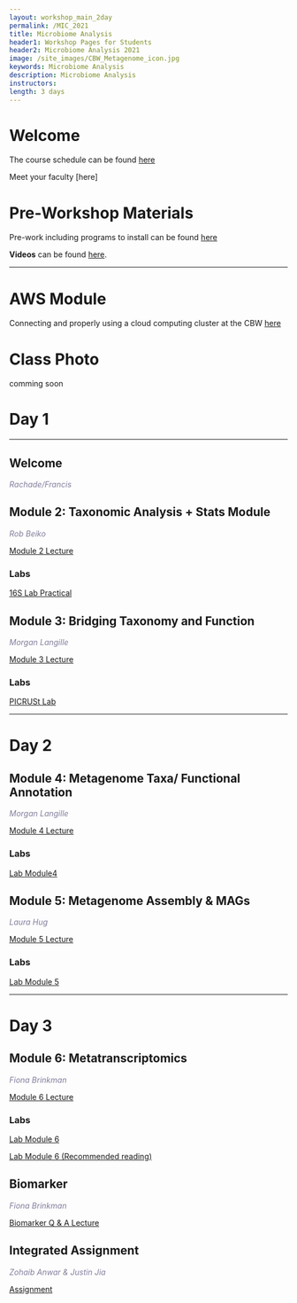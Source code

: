 ```yaml
---
layout: workshop_main_2day
permalink: /MIC_2021
title: Microbiome Analysis
header1: Workshop Pages for Students
header2: Microbiome Analysis 2021
image: /site_images/CBW_Metagenome_icon.jpg
keywords: Microbiome Analysis
description: Microbiome Analysis
instructors:
length: 3 days
---
```


# Welcome <a id="welcome"></a>

The course schedule can be found [here](https://bioinformaticsdotca.github.io/MIC_2021_schedule)

Meet your faculty [here]

# Pre-Workshop Materials <a id="preworkshop"></a>

Pre-work including programs to install can be found [here](https://forms.gle/oC9FRKBG4eqkgwhZ9)

**Videos** can be found [here](https://bioinformaticsdotca.github.io/MIC_2021_prework).

***

# AWS Module <a id="preworkshop"></a>

Connecting and properly using a cloud computing cluster at the CBW [here](https://bioinformaticsdotca.github.io/AWS_v2_2021)

# Class Photo

comming soon

# Day 1 <a id="day1"></a>

***

## Welcome

*<font color="#827e9c"> Rachade/Francis</font>*

## Module 2: Taxonomic Analysis + Stats Module

*<font color="#827e9c">Rob Beiko</font>*  

[Module 2 Lecture]()

### Labs

[16S Lab Practical](https://bioinformaticsdotca.github.io/MIC_2021_Module2_lab)

## Module 3: Bridging Taxonomy and Function

*<font color="#827e9c">Morgan Langille</font>*  

[Module 3 Lecture]()


### Labs
[PICRUSt Lab](https://github.com/LangilleLab/microbiome_helper/wiki/CBW-2021-PICRUSt2-Tutorial)
***

# Day 2 <a id="day2"></a>

## Module 4: Metagenome Taxa/ Functional Annotation

*<font color="#827e9c">Morgan Langille</font>*  

[Module 4 Lecture]()

### Labs
[Lab Module4](https://github.com/LangilleLab/microbiome_helper/wiki/CBW-2021-Metagenomic-Taxonomic-and-Functional-Composition-Tutorial)

## Module 5: Metagenome Assembly & MAGs

*<font color="#827e9c">Laura Hug</font>*  

[Module 5 Lecture]()

### Labs
[Lab Module 5]()

***

# Day 3 <a id="day2"></a>

## Module 6: Metatranscriptomics

*<font color="#827e9c">Fiona Brinkman</font>*  

[Module 6 Lecture]()

### Labs
[Lab Module 6](https://github.com/bioinformatics-ca/MIC_2021/blob/main/Module6_Metatranscriptomics_Tutorial_Parkinson_lab.md)

[Lab Module 6 (Recommended reading)](https://bioinformaticsdotca.github.io/MIC_2021_Module6_lab)



## Biomarker

*<font color="#827e9c">Fiona Brinkman</font>*  

[Biomarker Q & A Lecture](https://drive.google.com/file/d/1GHNkpOJhE4cwY9nTOJ3btvAEFw1pIRsr/view)

## Integrated Assignment

*<font color="#827e9c">Zohaib Anwar & Justin Jia</font>*

[Assignment](https://drive.google.com/file/d/1Ah3C4jdzqQvRodo2rheWTBv5iPj05Q4y/view?usp=sharing)
